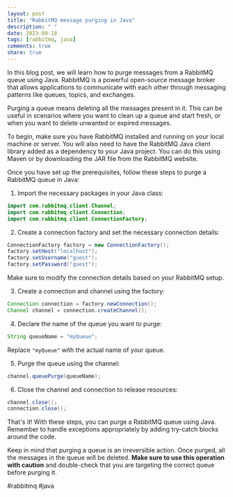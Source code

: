 ```yaml
---
layout: post
title: "RabbitMQ message purging in Java"
description: " "
date: 2023-09-18
tags: [rabbitmq, java]
comments: true
share: true
---
```


In this blog post, we will learn how to purge messages from a RabbitMQ queue using Java. RabbitMQ is a powerful open-source message broker that allows applications to communicate with each other through messaging patterns like queues, topics, and exchanges.

Purging a queue means deleting all the messages present in it. This can be useful in scenarios where you want to clean up a queue and start fresh, or when you want to delete unwanted or expired messages.

To begin, make sure you have RabbitMQ installed and running on your local machine or server. You will also need to have the RabbitMQ Java client library added as a dependency to your Java project. You can do this using Maven or by downloading the JAR file from the RabbitMQ website.

Once you have set up the prerequisites, follow these steps to purge a RabbitMQ queue in Java:

1. Import the necessary packages in your Java class:
```java
import com.rabbitmq.client.Channel;
import com.rabbitmq.client.Connection;
import com.rabbitmq.client.ConnectionFactory;
```

2. Create a connection factory and set the necessary connection details:
```java
ConnectionFactory factory = new ConnectionFactory();
factory.setHost("localhost");
factory.setUsername("guest");
factory.setPassword("guest");
```
Make sure to modify the connection details based on your RabbitMQ setup.

3. Create a connection and channel using the factory:
```java
Connection connection = factory.newConnection();
Channel channel = connection.createChannel();
```

4. Declare the name of the queue you want to purge:
```java
String queueName = "myQueue";
```
Replace `"myQueue"` with the actual name of your queue.

5. Purge the queue using the channel:
```java
channel.queuePurge(queueName);
```

6. Close the channel and connection to release resources:
```java
channel.close();
connection.close();
```

That's it! With these steps, you can purge a RabbitMQ queue using Java. Remember to handle exceptions appropriately by adding try-catch blocks around the code.

Keep in mind that purging a queue is an irreversible action. Once purged, all the messages in the queue will be deleted. **Make sure to use this operation with caution** and double-check that you are targeting the correct queue before purging it.

#rabbitmq #java
